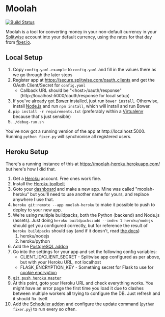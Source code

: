 Moolah
======
[![Build Status](https://travis-ci.org/palfrey/moolah.svg?branch=master)](https://travis-ci.org/palfrey/moolah)

Moolah is a tool for converting money in your non-default currency in your [Splitwise](https://splitwise.com/)
account into your default currency, using the rates for that day from [fixer.io](http://fixer.io/).

Local Setup
-----------
1. Copy `config.yaml.example` to `config.yaml` and fill in the values there as we go through the later steps
2. Register app at https://secure.splitwise.com/oauth_clients and get the OAuth Client/Secret for `config.yaml`
    * Callback URL should be "&lt;host&gt;/oauth/response" (http://localhost:5000/oauth/response for local setup)
3. If you've already got [Bower](https://bower.io/) installed, just run `bower install`. Otherwise, install [Node.js](https://nodejs.org/en/) and run `npm install`, which will install and run Bower.
4. `pip install -r requirements.txt` (preferably within a [Virtualenv](https://virtualenv.pypa.io/en/stable/) because that's just sensible)
5. `./debug-run.sh`

You've now got a running version of the app at http://localhost:5000. Running `python fixer.py` will synchronise all registered users.

Heroku Setup
------------

There's a running instance of this at https://moolah-heroku.herokuapp.com/ but here's how I did that.

1. Get a [Heroku](https://www.heroku.com/) account. Free ones work fine.
2. Install the [Heroku toolbelt](https://toolbelt.heroku.com/)
3. Goto your [dashboard](https://dashboard.heroku.com/apps/) and make a new app. Mine was called "moolah-heroku" but you'll need to use another name for yours, and replace anywhere I use that.
4. `heroku git:remote --app moolah-heroku` to make it possible to push to deploy to your new app.
5. We're using multiple buildpacks, both the Python (backend) and Node.js (assets). Just doing `heroku buildpacks:add --index 1 heroku/nodejs` should get you configured correctly, but for reference the result of `heroku buildpacks` should say (and if it doesn't, read [the docs](https://devcenter.heroku.com/articles/using-multiple-buildpacks-for-an-app))
   1. heroku/nodejs
   2. heroku/python
6. Add the [PostgreSQL addon](https://elements.heroku.com/addons/heroku-postgresql)
7. Go into the settings for your app and set the following config variables:
   * CLIENT_ID/CLIENT_SECRET - Splitwise app configured as per above, but with your Heroku URL, not localhost
   * FLASK_ENCRYPTION_KEY - Something secret for Flask to use for [cookie encryption](http://flask.pocoo.org/docs/0.11/quickstart/#sessions)
8. [`git push heroku master`](https://devcenter.heroku.com/articles/git#deploying-code)
8. At this point, goto your Heroku URL and check everything works. You might have an error page the first time you load it due to clashes between multiple workers all trying to configure the DB. Just refresh and it should fix itself.
9. Add the [Scheduler addon](https://elements.heroku.com/addons/scheduler) and configure the update command (`python fixer.py`) to run every so often.
